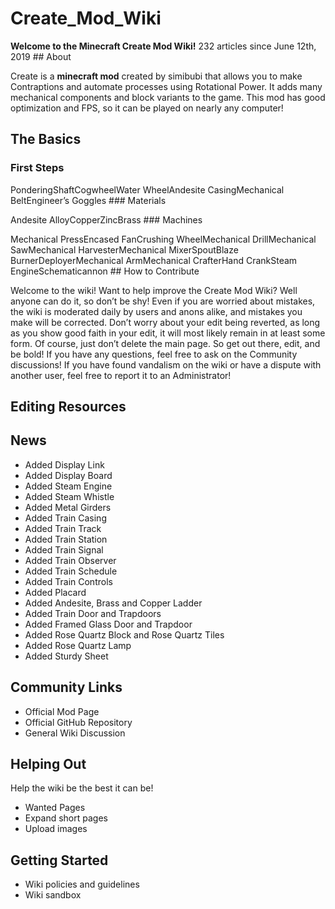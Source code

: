# Create_Mod_Wiki

**Welcome to the Minecraft Create Mod Wiki!**
232 articles since June 12th, 2019 ## About

Create is a **minecraft mod** created by simibubi that allows you to make Contraptions and automate processes using Rotational Power. It adds many mechanical components and block variants to the game. This mod has good optimization and FPS, so it can be played on nearly any computer!

## The Basics

### First Steps

PonderingShaftCogwheelWater WheelAndesite CasingMechanical BeltEngineer’s Goggles ### Materials

Andesite AlloyCopperZincBrass ### Machines

Mechanical PressEncased FanCrushing WheelMechanical DrillMechanical SawMechanical HarvesterMechanical MixerSpoutBlaze BurnerDeployerMechanical ArmMechanical CrafterHand CrankSteam EngineSchematicannon ## How to Contribute

Welcome to the wiki! Want to help improve the Create Mod Wiki? Well anyone can do it, so don’t be shy! Even if you are worried about mistakes, the wiki is moderated daily by users and anons alike, and mistakes you make will be corrected. Don’t worry about your edit being reverted, as long as you show good faith in your edit, it will most likely remain in at least some form. Of course, just don’t delete the main page. So get out there, edit, and be bold! If you have any questions, feel free to ask on the Community discussions! If you have found vandalism on the wiki or have a dispute with another user, feel free to report it to an Administrator!

## Editing Resources

## News

- Added Display Link
- Added Display Board
- Added Steam Engine
- Added Steam Whistle
- Added Metal Girders
- Added Train Casing
- Added Train Track
- Added Train Station
- Added Train Signal
- Added Train Observer
- Added Train Schedule
- Added Train Controls
- Added Placard
- Added Andesite, Brass and Copper Ladder
- Added Train Door and Trapdoors
- Added Framed Glass Door and Trapdoor
- Added Rose Quartz Block and Rose Quartz Tiles
- Added Rose Quartz Lamp
- Added Sturdy Sheet

## Community Links

- Official Mod Page
- Official GitHub Repository
- General Wiki Discussion

## Helping Out

Help the wiki be the best it can be!

- Wanted Pages
- Expand short pages
- Upload images

## Getting Started

- Wiki policies and guidelines
- Wiki sandbox